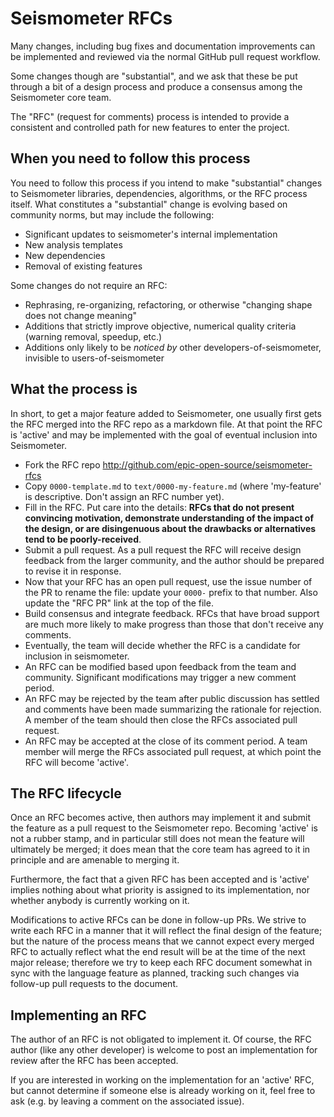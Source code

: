 # Seismometer RFCs

Many changes, including bug fixes and documentation improvements can be
implemented and reviewed via the normal GitHub pull request workflow.

Some changes though are "substantial", and we ask that these be put
through a bit of a design process and produce a consensus among the Seismometer
core team.

The "RFC" (request for comments) process is intended to provide a
consistent and controlled path for new features to enter the project.

## When you need to follow this process
[When you need to follow this process]: #when-you-need-to-follow-this-process
You need to follow this process if you intend to make "substantial"
changes to Seismometer libraries, dependencies, algorithms, or the RFC process itself.
What constitutes a "substantial" change is evolving based on community norms,
but may include the following:

- Significant updates to seismometer's internal implementation
- New analysis templates
- New dependencies
- Removal of existing features

Some changes do not require an RFC:

- Rephrasing, re-organizing, refactoring, or otherwise "changing shape
  does not change meaning"
- Additions that strictly improve objective, numerical quality
  criteria (warning removal, speedup, etc.)
- Additions only likely to be _noticed by_ other developers-of-seismometer,
  invisible to users-of-seismometer

## What the process is

In short, to get a major feature added to Seismometer, one usually first gets
the RFC merged into the RFC repo as a markdown file. At that point the RFC
is 'active' and may be implemented with the goal of eventual inclusion
into Seismometer.

* Fork the RFC repo http://github.com/epic-open-source/seismometer-rfcs
* Copy `0000-template.md` to `text/0000-my-feature.md` (where
'my-feature' is descriptive. Don't assign an RFC number yet).
* Fill in the RFC. Put care into the details: **RFCs that do not
present convincing motivation, demonstrate understanding of the
impact of the design, or are disingenuous about the drawbacks or
alternatives tend to be poorly-received**.
* Submit a pull request. As a pull request the RFC will receive design
feedback from the larger community, and the author should be prepared
to revise it in response.
* Now that your RFC has an open pull request, use the issue number of the PR to rename the file: update your `0000-` prefix to that number. Also update the "RFC PR" link at the top of the file. 
* Build consensus and integrate feedback. RFCs that have broad support
are much more likely to make progress than those that don't receive any
comments.
* Eventually, the team will decide whether the RFC is a candidate
for inclusion in seismometer.
* An RFC can be modified based upon feedback from the team and community.
Significant modifications may trigger a new comment period.
* An RFC may be rejected by the team after public discussion has settled
and comments have been made summarizing the rationale for rejection. A member of
the team should then close the RFCs associated pull request.
* An RFC may be accepted at the close of its comment period. A team
member will merge the RFCs associated pull request, at which point the RFC will
become 'active'.

## The RFC lifecycle

Once an RFC becomes active, then authors may implement it and submit the
feature as a pull request to the Seismometer repo. Becoming 'active' is not a rubber
stamp, and in particular still does not mean the feature will ultimately
be merged; it does mean that the core team has agreed to it in principle
and are amenable to merging it.

Furthermore, the fact that a given RFC has been accepted and is
'active' implies nothing about what priority is assigned to its
implementation, nor whether anybody is currently working on it.

Modifications to active RFCs can be done in follow-up PRs. We strive
to write each RFC in a manner that it will reflect the final design of
the feature; but the nature of the process means that we cannot expect
every merged RFC to actually reflect what the end result will be at
the time of the next major release; therefore we try to keep each RFC
document somewhat in sync with the language feature as planned,
tracking such changes via follow-up pull requests to the document.

## Implementing an RFC

The author of an RFC is not obligated to implement it. Of course, the
RFC author (like any other developer) is welcome to post an
implementation for review after the RFC has been accepted.

If you are interested in working on the implementation for an 'active'
RFC, but cannot determine if someone else is already working on it,
feel free to ask (e.g. by leaving a comment on the associated issue).
